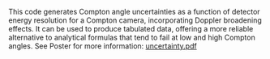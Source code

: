 This code generates Compton angle uncertainties as a function of detector energy resolution for a Compton camera, incorporating Doppler broadening effects. It can be used to produce tabulated data, offering a more reliable alternative to analytical formulas that tend to fail at low and high Compton angles.
See Poster for more information:
[uncertainty.pdf](https://github.com/user-attachments/files/21398443/uncertainty.pdf)

